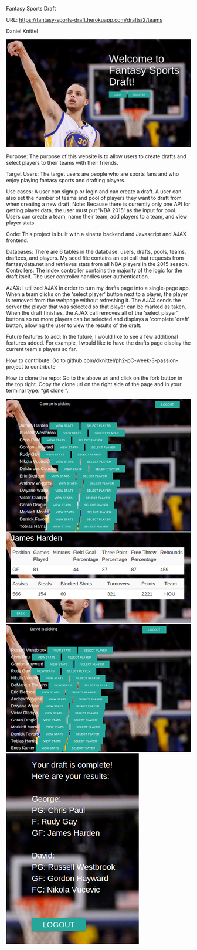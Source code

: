 Fantasy Sports Draft

URL: https://fantasy-sports-draft.herokuapp.com/drafts/2/teams

Daniel Knittel

![pic](Selection_018.png)

Purpose: The purpose of this website is to allow users to create drafts and select players to their teams with their friends.

Target Users: The target users are people who are sports fans and who enjoy playing fantasy sports and drafting players.

Use cases: A user can signup or login and can create a draft. A user can also set the number of teams and pool of players they want to draft from when creating a new draft. Note: Because there is currently only one API for getting player data, the user must put 'NBA 2015' as the input for pool. Users can create a team, name their team, add players to a team, and view player stats.

Code: This project is built with a sinatra backend and Javascript and AJAX frontend.

Databases: There are 6 tables in the database: users, drafts, pools, teams, draftees, and players. My seed file contains an api call that requests from fantasydata.net and retrieves stats from all NBA players in the 2015 season. Controllers: The index controller contains the majority of the logic for the draft itself. The user controller handles user authentication.

AJAX: I utilized AJAX in order to turn my drafts page into a single-page app. When a team clicks on the 'select player' button next to a player, the player is removed from the webpage without refreshing it. The AJAX sends the server the player that was selected so that player can be marked as taken. When the draft finishes, the AJAX call removes all of the 'select player' buttons so no more players can be selected and displays a 'complete 'draft' button, allowing the user to view the results of the draft.

Future features to add: In the future, I would like to see a few additional features added. For example, I would like to have the drafts page display the current team's players so far.

How to contribute: Go to github.com/dknittel/ph2-pC-week-3-passion-project to contribute

How to clone the repo: Go to the above url and click on the fork button in the top right. Copy the clone url on the right side of the page and in your terminal type: “git clone ”.

![pic](Selection_014.png)
![pic](Selection_015.png)
![pic](Selection_016.png)
![pic](Selection_017.png)
